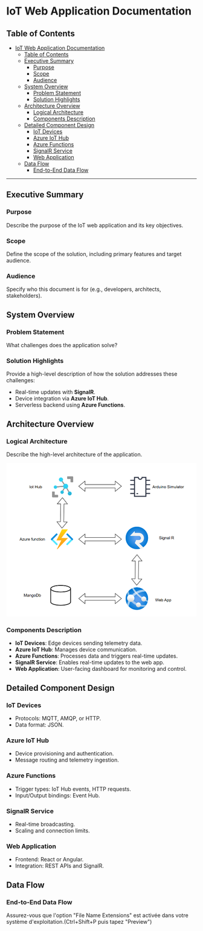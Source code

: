 # IoT Web Application Documentation

## Table of Contents
- [IoT Web Application Documentation](#iot-web-application-documentation)
  - [Table of Contents](#table-of-contents)
  - [Executive Summary](#executive-summary)
    - [Purpose](#purpose)
    - [Scope](#scope)
    - [Audience](#audience)
  - [System Overview](#system-overview)
    - [Problem Statement](#problem-statement)
    - [Solution Highlights](#solution-highlights)
  - [Architecture Overview](#architecture-overview)
    - [Logical Architecture](#logical-architecture)
    - [Components Description](#components-description)
  - [Detailed Component Design](#detailed-component-design)
    - [IoT Devices](#iot-devices)
    - [Azure IoT Hub](#azure-iot-hub)
    - [Azure Functions](#azure-functions)
    - [SignalR Service](#signalr-service)
    - [Web Application](#web-application)
  - [Data Flow](#data-flow)
    - [End-to-End Data Flow](#end-to-end-data-flow)

---

## Executive Summary
### Purpose
Describe the purpose of the IoT web application and its key objectives.

### Scope
Define the scope of the solution, including primary features and target audience.

### Audience
Specify who this document is for (e.g., developers, architects, stakeholders).

## System Overview
### Problem Statement
What challenges does the application solve?

### Solution Highlights
Provide a high-level description of how the solution addresses these challenges:
- Real-time updates with **SignalR**.
- Device integration via **Azure IoT Hub**.
- Serverless backend using **Azure Functions**.

## Architecture Overview
### Logical Architecture
Describe the high-level architecture of the application.

![Logical Architecture](./images/logical-architecture.png)

### Components Description
- **IoT Devices**: Edge devices sending telemetry data.
- **Azure IoT Hub**: Manages device communication.
- **Azure Functions**: Processes data and triggers real-time updates.
- **SignalR Service**: Enables real-time updates to the web app.
- **Web Application**: User-facing dashboard for monitoring and control.

## Detailed Component Design
### IoT Devices
- Protocols: MQTT, AMQP, or HTTP.
- Data format: JSON.

### Azure IoT Hub
- Device provisioning and authentication.
- Message routing and telemetry ingestion.

### Azure Functions
- Trigger types: IoT Hub events, HTTP requests.
- Input/Output bindings: Event Hub.

### SignalR Service
- Real-time broadcasting.
- Scaling and connection limits.

### Web Application
- Frontend: React or Angular.
- Integration: REST APIs and SignalR.

## Data Flow
### End-to-End Data Flow
Assurez-vous que l'option "File Name Extensions" est activée dans votre système d'exploitation.(Ctrl+Shift+P puis tapez "Preview")